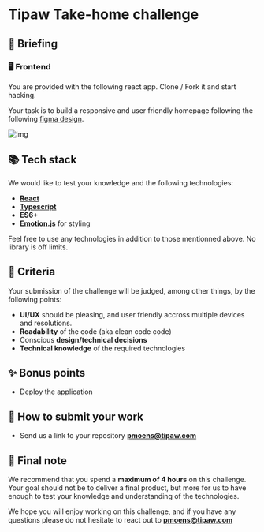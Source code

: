# Tipaw Take-home challenge

## 🚀 Briefing

### 🖥️ Frontend

You are provided with the following react app. Clone / Fork it and start hacking.

Your task is to build a responsive and user friendly homepage following the following [figma design](https://www.figma.com/file/DmwR0khfS1RYV8KMQ7uiEq/Page?type=design&node-id=0%3A1&mode=design&t=o8Tnul9VKEwdvXzS-1).

![img](https://tipaw-api-assets.s3.eu-central-1.amazonaws.com/img_uploads/takeHomeChallenge.png)

## 📚 Tech stack

We would like to test your knowledge and the following technologies:

- [**React**](https://reactjs.org/)
- [**Typescript**](https://www.typescriptlang.org/)
- **ES6+**
- [**Emotion.js**](https://emotion.sh/docs/introduction) for styling

Feel free to use any technologies in addition to those mentionned above. No library is off limits.

## 🎯 Criteria

Your submission of the challenge will be judged, among other things, by the following points:

- **UI/UX** should be pleasing, and user friendly accross multiple devices and resolutions.
- **Readability** of the code (aka clean code code)
- Conscious **design/technical decisions**
- **Technical knowledge** of the required technologies

## ✨ Bonus points

- Deploy the application

## 🚀 How to submit your work

- Send us a link to your repository **pmoens@tipaw.com**

## 📝 Final note

We recommend that you spend a **maximum of 4 hours** on this challenge. Your goal should not be to deliver a final product, but more for us to have enough to test your knowledge and understanding of the technologies.

We hope you will enjoy working on this challenge, and if you have any questions
please do not hesitate to react out to **pmoens@tipaw.com**
